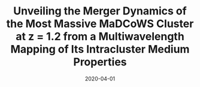 ---
title: "Unveiling the Merger Dynamics of the Most Massive MaDCoWS Cluster at z = 1.2 from a Multiwavelength Mapping of Its Intracluster Medium Properties"
collection: "publications"
category: "co_papers"
permalink: /publications/2020ApJ89374R
link: https://ui.adsabs.harvard.edu/abs/2020ApJ...893...74R/abstract
date: 2020-04-01
venue: "The Astrophysical Journal"
citation: "Ruppin, F., McDonald, M., Brodwin, M., et al. (2020), The Astrophysical Journal, 893, 74."
---